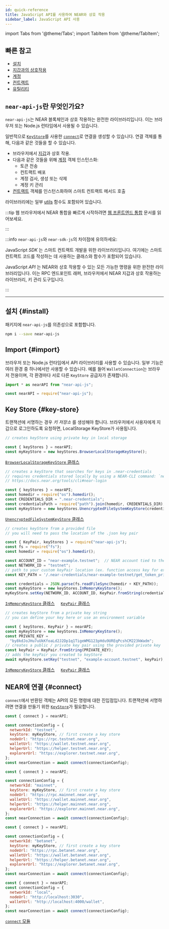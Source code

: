 ```yaml
---
id: quick-reference
title: JavaScript API를 사용하여 NEAR와 상호 작용
sidebar_label: JavaScript API 사용
---
```


import Tabs from '@theme/Tabs';
import TabItem from '@theme/TabItem';

## 빠른 참고

- [설치](#install)
- [지갑과의 상호작용](naj-wallet.md)
- [계정](naj-account.md)
- [컨트랙트](naj-contract.md)
- [유틸리티](naj-utils.md)

## `near-api-js`란 무엇인가요?

`near-api-js`는 NEAR 블록체인과 상호 작용하는 완전한 라이브러리입니다. 이는 브라우저 또는 Node.js 런타임에서 사용될 수 있습니다.

일반적으로 [`KeyStore`](#key-store)를 사용한 [`connect`](#connect)로 연결을 생성할 수 있습니다. 연결 객체를 통해, 다음과 같은 것들을 할 수 있습니다. 
- 브라우저에서 [지갑](naj-wallet.md)과 상호 작용.
- 다음과 같은 것들을 위해 [계정](naj-account.md) 객체 인스턴스화:
  - 토큰 전송
  - 컨트랙트 배포
  - 계정 검사, 생성 또는 삭제
  - 계정 키 관리
- [컨트랙트](naj-contract.md) 객체를 인스턴스화하여 스마트 컨트랙트 메서드 호출

라이브러리에는 일부 [utils](naj-utils.md) 함수도 포함되어 있습니다.

:::tip
웹 브라우저에서 NEAR 통합을 빠르게 시작하려면 [웹 프론트엔드 통합](/develop/integrate/frontend) 문서를 읽어보세요.

:::

:::info
`near-api-js`와 `near-sdk-js`의 차이점에 유의하세요:

JavaScript _SDK_ 는 스마트 컨트랙트 개발을 위한 라이브러리입니다. 여기에는 스마트 컨트랙트 코드를 작성하는 데 사용하는 클래스와 함수가 포함되어 있습니다.

JavaScript _API_ 는 NEAR와 상호 작용할 수 있는 모든 가능한 명령을 위한 완전한 라이브러리입니다. 이는 RPC 엔드포인트 래퍼, 브라우저에서 NEAR 지갑과 상호 작용하는 라이브러리, 키 관리 도구입니다.

:::

---

## 설치 {#install}

패키지에 `near-api-js`를 의존성으로 포함합니다.

```bash
npm i --save near-api-js
```

## Import {#import}

브라우저 또는 Node.js 런타임에서 API 라이브러리를 사용할 수 있습니다. 일부 기능은 여러 환경 중 하나에서만 사용할 수 있습니다. 예를 들어 `WalletConnection`는 브라우저 전용이며, 각 환경마다 서로 다른 `KeyStore` 공급자가 존재합니다.


<Tabs>
<TabItem value="Browser" label="브라우저" default>

```js
import * as nearAPI from "near-api-js";
```

</TabItem>
<TabItem value="Node" label="노드">

```js
const nearAPI = require("near-api-js");
```

</TabItem>
</Tabs>

## Key Store {#key-store}

트랜잭션에 서명하는 경우 _키 저장소_ 를 생성해야 합니다. 브라우저에서 사용자에게 지갑으로 로그인하도록 요청하면, LocalStorage KeyStore가 사용됩니다.

<Tabs>
<TabItem value="browser" label="브라우저 사용" default>

```js
// creates keyStore using private key in local storage

const { keyStores } = nearAPI;
const myKeyStore = new keyStores.BrowserLocalStorageKeyStore();
```


[<span class="typedoc-icon typedoc-icon-class"></span> `BrowserLocalStorageKeyStore` 클래스](https://near.github.io/near-api-js/classes/key_stores_browser_local_storage_key_store.BrowserLocalStorageKeyStore)

</TabItem>
<TabItem value="dir" label="자격 증명 디렉토리 사용">

```js
// creates a keyStore that searches for keys in .near-credentials
// requires credentials stored locally by using a NEAR-CLI command: `near login` 
// https://docs.near.org/tools/cli#near-login

const { keyStores } = nearAPI;
const homedir = require("os").homedir();
const CREDENTIALS_DIR = ".near-credentials";
const credentialsPath = require("path").join(homedir, CREDENTIALS_DIR);
const myKeyStore = new keyStores.UnencryptedFileSystemKeyStore(credentialsPath);
```

[<span class="typedoc-icon typedoc-icon-class"></span> `UnencryptedFileSystemKeyStore` 클래스](https://near.github.io/near-api-js/classes/key_stores_unencrypted_file_system_keystore.UnencryptedFileSystemKeyStore)

</TabItem>
<TabItem value="file" label="파일 사용">

```js
// creates keyStore from a provided file
// you will need to pass the location of the .json key pair

const { KeyPair, keyStores } = require("near-api-js");
const fs = require("fs");
const homedir = require("os").homedir();

const ACCOUNT_ID = "near-example.testnet";  // NEAR account tied to the keyPair
const NETWORK_ID = "testnet";
// path to your custom keyPair location (ex. function access key for example account)
const KEY_PATH = '/.near-credentials/near-example-testnet/get_token_price.json';

const credentials = JSON.parse(fs.readFileSync(homedir + KEY_PATH));
const myKeyStore = new keyStores.InMemoryKeyStore();
myKeyStore.setKey(NETWORK_ID, ACCOUNT_ID, KeyPair.fromString(credentials.private_key));
```

[<span class="typedoc-icon typedoc-icon-class"></span> `InMemoryKeyStore` 클래스](https://near.github.io/near-api-js/classes/key_stores_in_memory_key_store.InMemoryKeyStore)
&nbsp;&nbsp;&nbsp;
[<span class="typedoc-icon typedoc-icon-class"></span> `KeyPair` 클래스](https://near.github.io/near-api-js/classes/utils_key_pair.KeyPair)

</TabItem>
<TabItem value="key" label="개인 키 문자열 사용">

```js
// creates keyStore from a private key string
// you can define your key here or use an environment variable

const { keyStores, KeyPair } = nearAPI;
const myKeyStore = new keyStores.InMemoryKeyStore();
const PRIVATE_KEY =
  "by8kdJoJHu7uUkKfoaLd2J2Dp1q1TigeWMG123pHdu9UREqPcshCM223kWadm";
// creates a public / private key pair using the provided private key
const keyPair = KeyPair.fromString(PRIVATE_KEY);
// adds the keyPair you created to keyStore
await myKeyStore.setKey("testnet", "example-account.testnet", keyPair);
```

[<span class="typedoc-icon typedoc-icon-class"></span> `InMemoryKeyStore` 클래스](https://near.github.io/near-api-js/classes/key_stores_in_memory_key_store.InMemoryKeyStore)
&nbsp;&nbsp;&nbsp;
[<span class="typedoc-icon typedoc-icon-class"></span> `KeyPair` 클래스](https://near.github.io/near-api-js/classes/utils_key_pair.KeyPair)

</TabItem>
</Tabs>

## NEAR에 연결 {#connect}

`connect`에서 반환된 객체는 API의 모든 명령에 대한 진입점입니다. 트랜잭션에 서명하려면 연결을 만들기 위한 [`KeyStore`](#key-store)가 필요합니다.

<Tabs>
<TabItem value="testnet" label="TestNet" default>

```js
const { connect } = nearAPI;

const connectionConfig = {
  networkId: "testnet",
  keyStore: myKeyStore, // first create a key store 
  nodeUrl: "https://rpc.testnet.near.org",
  walletUrl: "https://wallet.testnet.near.org",
  helperUrl: "https://helper.testnet.near.org",
  explorerUrl: "https://explorer.testnet.near.org",
};
const nearConnection = await connect(connectionConfig);
```

</TabItem>
<TabItem value="mainnet" label="MainNet">

```js
const { connect } = nearAPI;

const connectionConfig = {
  networkId: "mainnet",
  keyStore: myKeyStore, // first create a key store
  nodeUrl: "https://rpc.mainnet.near.org",
  walletUrl: "https://wallet.mainnet.near.org",
  helperUrl: "https://helper.mainnet.near.org",
  explorerUrl: "https://explorer.mainnet.near.org",
};
const nearConnection = await connect(connectionConfig);
```

</TabItem>
<TabItem value="betanet" label="BetaNet">

```js
const { connect } = nearAPI;

const connectionConfig = {
  networkId: "betanet",
  keyStore: myKeyStore, // first create a key store
  nodeUrl: "https://rpc.betanet.near.org",
  walletUrl: "https://wallet.betanet.near.org",
  helperUrl: "https://helper.betanet.near.org",
  explorerUrl: "https://explorer.betanet.near.org",
};
const nearConnection = await connect(connectionConfig);
```

</TabItem>
<TabItem value="localnet" label="LocalNet">

```js
const { connect } = nearAPI;
const connectionConfig = {
  networkId: "local",
  nodeUrl: "http://localhost:3030",
  walletUrl: "http://localhost:4000/wallet",
};
const nearConnection = await connect(connectionConfig);
```

</TabItem>
</Tabs>

[<span class="typedoc-icon typedoc-icon-module"></span> `connect` 모듈](https://near.github.io/near-api-js/modules/connect)

